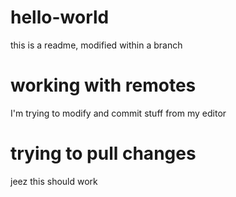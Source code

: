 # hello-world
this is a readme, modified within a branch

# working with remotes
I'm trying to modify and commit stuff from my editor

# trying to pull changes
jeez this should work
